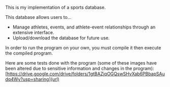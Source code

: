 This is my implementation of a sports database.

This database allows users to...
 - Manage athletes, events, and athlete-event relationships through an extensive interface.
 - Upload/download the database for future use.

In order to run the program on your own, you must compile it then execute the compiled program.

Here are some tests done with the program (some of these images have been altered due to sensitive information and changes in the program):
[https://drive.google.com/drive/folders/1gtBAZjqOGQswSHvXab6PBbapSAudq4Wy?usp=sharing](url)
